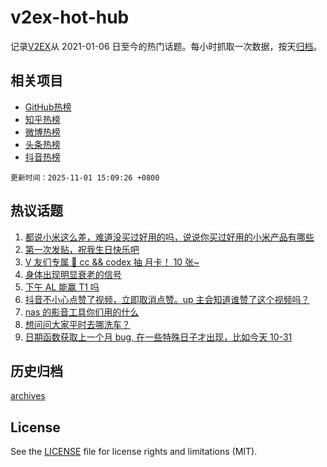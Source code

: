 # v2ex-hot-hub

 记录[V2EX](https://www.v2ex.com/)从 2021-01-06 日至今的热门话题。每小时抓取一次数据，按天[归档](archives)。
 
 ## 相关项目

- [GitHub热榜](https://github.com/lonnyzhang423/github-hot-hub)
- [知乎热榜](https://github.com/lonnyzhang423/zhihu-hot-hub)
- [微博热榜](https://github.com/lonnyzhang423/weibo-hot-hub)
- [头条热榜](https://github.com/lonnyzhang423/toutiao-hot-hub)
- [抖音热榜](https://github.com/lonnyzhang423/douyin-hot-hub)


 `更新时间：2025-11-01 15:09:26 +0800`

## 热议话题

1. [都说小米这么差，难道没买过好用的吗，说说你买过好用的小米产品有哪些](https://www.v2ex.com/t/1169725)
1. [第一次发贴，祝我生日快乐吧](https://www.v2ex.com/t/1169734)
1. [V 友们专属 🎉 cc && codex 抽 月卡！ 10 张~](https://www.v2ex.com/t/1169752)
1. [身体出现明显衰老的信号](https://www.v2ex.com/t/1169856)
1. [下午 AL 能赢 T1 吗](https://www.v2ex.com/t/1169720)
1. [抖音不小心点赞了视频，立即取消点赞。up 主会知道谁赞了这个视频吗？](https://www.v2ex.com/t/1169833)
1. [nas 的影音工具你们用的什么](https://www.v2ex.com/t/1169749)
1. [想问问大家平时去哪洗车？](https://www.v2ex.com/t/1169726)
1. [日期函数获取上一个月 bug, 在一些特殊日子才出现，比如今天 10-31](https://www.v2ex.com/t/1169781)

## 历史归档

[archives](archives)

## License

See the [LICENSE](LICENSE) file for license rights and limitations (MIT).
